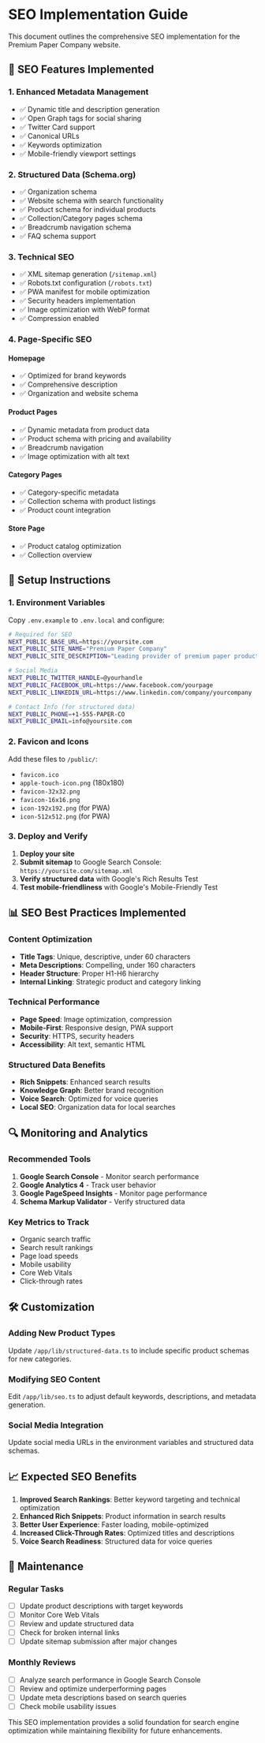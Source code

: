 # SEO Implementation Guide

This document outlines the comprehensive SEO implementation for the Premium Paper Company website.

## 🎯 SEO Features Implemented

### 1. **Enhanced Metadata Management**
- ✅ Dynamic title and description generation
- ✅ Open Graph tags for social sharing
- ✅ Twitter Card support
- ✅ Canonical URLs
- ✅ Keywords optimization
- ✅ Mobile-friendly viewport settings

### 2. **Structured Data (Schema.org)**
- ✅ Organization schema
- ✅ Website schema with search functionality
- ✅ Product schema for individual products
- ✅ Collection/Category pages schema
- ✅ Breadcrumb navigation schema
- ✅ FAQ schema support

### 3. **Technical SEO**
- ✅ XML sitemap generation (`/sitemap.xml`)
- ✅ Robots.txt configuration (`/robots.txt`)
- ✅ PWA manifest for mobile optimization
- ✅ Security headers implementation
- ✅ Image optimization with WebP format
- ✅ Compression enabled

### 4. **Page-Specific SEO**

#### Homepage
- ✅ Optimized for brand keywords
- ✅ Comprehensive description
- ✅ Organization and website schema

#### Product Pages
- ✅ Dynamic metadata from product data
- ✅ Product schema with pricing and availability
- ✅ Breadcrumb navigation
- ✅ Image optimization with alt text

#### Category Pages
- ✅ Category-specific metadata
- ✅ Collection schema with product listings
- ✅ Product count integration

#### Store Page
- ✅ Product catalog optimization
- ✅ Collection overview

## 🚀 Setup Instructions

### 1. Environment Variables

Copy `.env.example` to `.env.local` and configure:

```bash
# Required for SEO
NEXT_PUBLIC_BASE_URL=https://yoursite.com
NEXT_PUBLIC_SITE_NAME="Premium Paper Company"
NEXT_PUBLIC_SITE_DESCRIPTION="Leading provider of premium paper products..."

# Social Media
NEXT_PUBLIC_TWITTER_HANDLE=@yourhandle
NEXT_PUBLIC_FACEBOOK_URL=https://www.facebook.com/yourpage
NEXT_PUBLIC_LINKEDIN_URL=https://www.linkedin.com/company/yourcompany

# Contact Info (for structured data)
NEXT_PUBLIC_PHONE=+1-555-PAPER-CO
NEXT_PUBLIC_EMAIL=info@yoursite.com
```

### 2. Favicon and Icons

Add these files to `/public/`:
- `favicon.ico`
- `apple-touch-icon.png` (180x180)
- `favicon-32x32.png`
- `favicon-16x16.png`
- `icon-192x192.png` (for PWA)
- `icon-512x512.png` (for PWA)

### 3. Deploy and Verify

1. **Deploy your site**
2. **Submit sitemap** to Google Search Console: `https://yoursite.com/sitemap.xml`
3. **Verify structured data** with Google's Rich Results Test
4. **Test mobile-friendliness** with Google's Mobile-Friendly Test

## 📊 SEO Best Practices Implemented

### Content Optimization
- **Title Tags**: Unique, descriptive, under 60 characters
- **Meta Descriptions**: Compelling, under 160 characters
- **Header Structure**: Proper H1-H6 hierarchy
- **Internal Linking**: Strategic product and category linking

### Technical Performance
- **Page Speed**: Image optimization, compression
- **Mobile-First**: Responsive design, PWA support
- **Security**: HTTPS, security headers
- **Accessibility**: Alt text, semantic HTML

### Structured Data Benefits
- **Rich Snippets**: Enhanced search results
- **Knowledge Graph**: Better brand recognition
- **Voice Search**: Optimized for voice queries
- **Local SEO**: Organization data for local searches

## 🔍 Monitoring and Analytics

### Recommended Tools
1. **Google Search Console** - Monitor search performance
2. **Google Analytics 4** - Track user behavior
3. **Google PageSpeed Insights** - Monitor page performance
4. **Schema Markup Validator** - Verify structured data

### Key Metrics to Track
- Organic search traffic
- Search result rankings
- Page load speeds
- Mobile usability
- Core Web Vitals
- Click-through rates

## 🛠 Customization

### Adding New Product Types
Update `/app/lib/structured-data.ts` to include specific product schemas for new categories.

### Modifying SEO Content
Edit `/app/lib/seo.ts` to adjust default keywords, descriptions, and metadata generation.

### Social Media Integration
Update social media URLs in the environment variables and structured data schemas.

## 📈 Expected SEO Benefits

1. **Improved Search Rankings**: Better keyword targeting and technical optimization
2. **Enhanced Rich Snippets**: Product information in search results
3. **Better User Experience**: Faster loading, mobile-optimized
4. **Increased Click-Through Rates**: Optimized titles and descriptions
5. **Voice Search Readiness**: Structured data for voice queries

## 🔄 Maintenance

### Regular Tasks
- [ ] Update product descriptions with target keywords
- [ ] Monitor Core Web Vitals
- [ ] Review and update structured data
- [ ] Check for broken internal links
- [ ] Update sitemap submission after major changes

### Monthly Reviews
- [ ] Analyze search performance in Google Search Console
- [ ] Review and optimize underperforming pages
- [ ] Update meta descriptions based on search queries
- [ ] Check mobile usability issues

This SEO implementation provides a solid foundation for search engine optimization while maintaining flexibility for future enhancements.
